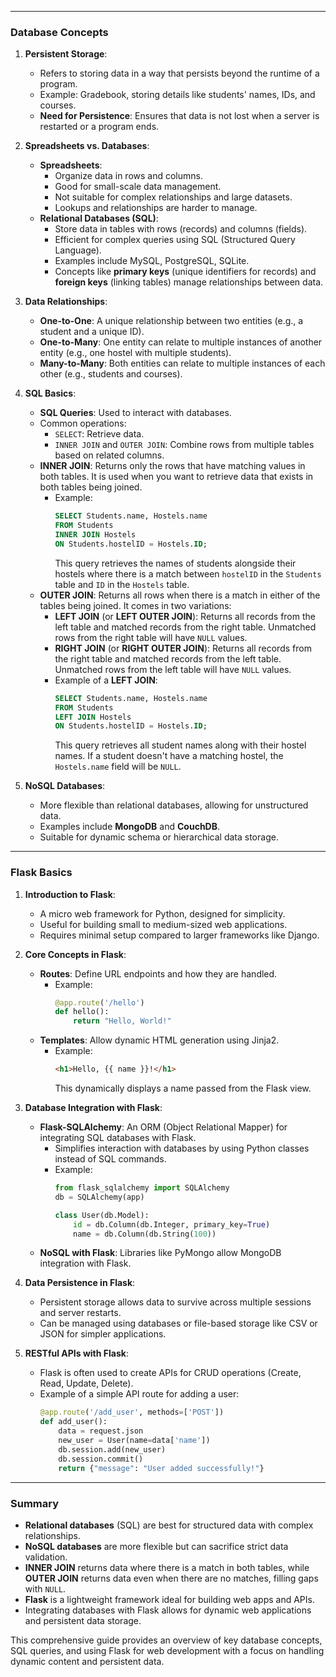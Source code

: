 
---

### Database Concepts

1. **Persistent Storage**:
   - Refers to storing data in a way that persists beyond the runtime of a program.
   - Example: Gradebook, storing details like students' names, IDs, and courses.
   - **Need for Persistence**: Ensures that data is not lost when a server is restarted or a program ends.

2. **Spreadsheets vs. Databases**:
   - **Spreadsheets**:
     - Organize data in rows and columns.
     - Good for small-scale data management.
     - Not suitable for complex relationships and large datasets.
     - Lookups and relationships are harder to manage.
   - **Relational Databases (SQL)**:
     - Store data in tables with rows (records) and columns (fields).
     - Efficient for complex queries using SQL (Structured Query Language).
     - Examples include MySQL, PostgreSQL, SQLite.
     - Concepts like **primary keys** (unique identifiers for records) and **foreign keys** (linking tables) manage relationships between data.

3. **Data Relationships**:
   - **One-to-One**: A unique relationship between two entities (e.g., a student and a unique ID).
   - **One-to-Many**: One entity can relate to multiple instances of another entity (e.g., one hostel with multiple students).
   - **Many-to-Many**: Both entities can relate to multiple instances of each other (e.g., students and courses).

4. **SQL Basics**:
   - **SQL Queries**: Used to interact with databases.
   - Common operations:
     - `SELECT`: Retrieve data.
     - `INNER JOIN` and `OUTER JOIN`: Combine rows from multiple tables based on related columns.
   - **INNER JOIN**: Returns only the rows that have matching values in both tables. It is used when you want to retrieve data that exists in both tables being joined.
     - Example:
       ```sql
       SELECT Students.name, Hostels.name 
       FROM Students 
       INNER JOIN Hostels 
       ON Students.hostelID = Hostels.ID;
       ```
       This query retrieves the names of students alongside their hostels where there is a match between `hostelID` in the `Students` table and `ID` in the `Hostels` table.
   - **OUTER JOIN**: Returns all rows when there is a match in either of the tables being joined. It comes in two variations:
     - **LEFT JOIN** (or **LEFT OUTER JOIN**): Returns all records from the left table and matched records from the right table. Unmatched rows from the right table will have `NULL` values.
     - **RIGHT JOIN** (or **RIGHT OUTER JOIN**): Returns all records from the right table and matched records from the left table. Unmatched rows from the left table will have `NULL` values.
     - Example of a **LEFT JOIN**:
       ```sql
       SELECT Students.name, Hostels.name 
       FROM Students 
       LEFT JOIN Hostels 
       ON Students.hostelID = Hostels.ID;
       ```
       This query retrieves all student names along with their hostel names. If a student doesn't have a matching hostel, the `Hostels.name` field will be `NULL`.

5. **NoSQL Databases**:
   - More flexible than relational databases, allowing for unstructured data.
   - Examples include **MongoDB** and **CouchDB**.
   - Suitable for dynamic schema or hierarchical data storage.

---

### Flask Basics

1. **Introduction to Flask**:
   - A micro web framework for Python, designed for simplicity.
   - Useful for building small to medium-sized web applications.
   - Requires minimal setup compared to larger frameworks like Django.

2. **Core Concepts in Flask**:
   - **Routes**: Define URL endpoints and how they are handled.
     - Example:
       ```python
       @app.route('/hello')
       def hello():
           return "Hello, World!"
       ```
   - **Templates**: Allow dynamic HTML generation using Jinja2.
     - Example:
       ```html
       <h1>Hello, {{ name }}!</h1>
       ```
       This dynamically displays a name passed from the Flask view.

3. **Database Integration with Flask**:
   - **Flask-SQLAlchemy**: An ORM (Object Relational Mapper) for integrating SQL databases with Flask.
     - Simplifies interaction with databases by using Python classes instead of SQL commands.
     - Example:
       ```python
       from flask_sqlalchemy import SQLAlchemy
       db = SQLAlchemy(app)
       
       class User(db.Model):
           id = db.Column(db.Integer, primary_key=True)
           name = db.Column(db.String(100))
       ```
   - **NoSQL with Flask**: Libraries like PyMongo allow MongoDB integration with Flask.

4. **Data Persistence in Flask**:
   - Persistent storage allows data to survive across multiple sessions and server restarts.
   - Can be managed using databases or file-based storage like CSV or JSON for simpler applications.

5. **RESTful APIs with Flask**:
   - Flask is often used to create APIs for CRUD operations (Create, Read, Update, Delete).
   - Example of a simple API route for adding a user:
     ```python
     @app.route('/add_user', methods=['POST'])
     def add_user():
         data = request.json
         new_user = User(name=data['name'])
         db.session.add(new_user)
         db.session.commit()
         return {"message": "User added successfully!"}
     ```

---

### Summary

- **Relational databases** (SQL) are best for structured data with complex relationships.
- **NoSQL databases** are more flexible but can sacrifice strict data validation.
- **INNER JOIN** returns data where there is a match in both tables, while **OUTER JOIN** returns data even when there are no matches, filling gaps with `NULL`.
- **Flask** is a lightweight framework ideal for building web apps and APIs.
- Integrating databases with Flask allows for dynamic web applications and persistent data storage.

This comprehensive guide provides an overview of key database concepts, SQL queries, and using Flask for web development with a focus on handling dynamic content and persistent data.
